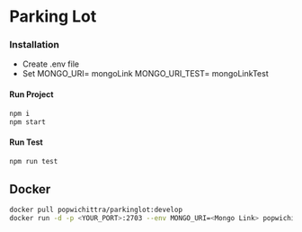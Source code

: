 # Parking Lot

### Installation
- Create .env file 
- Set 
MONGO_URI= mongoLink
MONGO_URI_TEST= mongoLinkTest

#### Run Project
```sh
npm i
npm start
```

#### Run Test
```sh
npm run test
```

## Docker
```sh
docker pull popwichittra/parkinglot:develop
docker run -d -p <YOUR_PORT>:2703 --env MONGO_URI=<Mongo Link> popwichittra/parkinglot:develop
```

